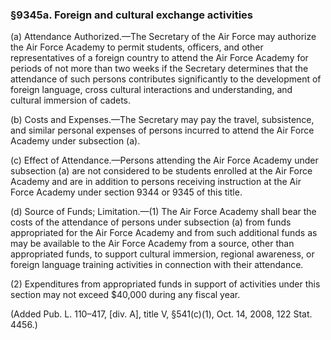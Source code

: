 ### §9345a. Foreign and cultural exchange activities ###

(a) Attendance Authorized.—The Secretary of the Air Force may authorize the Air Force Academy to permit students, officers, and other representatives of a foreign country to attend the Air Force Academy for periods of not more than two weeks if the Secretary determines that the attendance of such persons contributes significantly to the development of foreign language, cross cultural interactions and understanding, and cultural immersion of cadets.

(b) Costs and Expenses.—The Secretary may pay the travel, subsistence, and similar personal expenses of persons incurred to attend the Air Force Academy under subsection (a).

(c) Effect of Attendance.—Persons attending the Air Force Academy under subsection (a) are not considered to be students enrolled at the Air Force Academy and are in addition to persons receiving instruction at the Air Force Academy under section 9344 or 9345 of this title.

(d) Source of Funds; Limitation.—(1) The Air Force Academy shall bear the costs of the attendance of persons under subsection (a) from funds appropriated for the Air Force Academy and from such additional funds as may be available to the Air Force Academy from a source, other than appropriated funds, to support cultural immersion, regional awareness, or foreign language training activities in connection with their attendance.

(2) Expenditures from appropriated funds in support of activities under this section may not exceed $40,000 during any fiscal year.

(Added Pub. L. 110–417, [div. A], title V, §541(c)(1), Oct. 14, 2008, 122 Stat. 4456.)